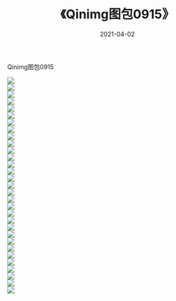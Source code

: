 ﻿---
layout: post
title:  《Qinimg图包0915》
date:   2021-04-02
img: http://imgx.orgx.ga/Qinimg图包/Qinimg图包0915/000.jpg
categories: [美女, 清纯, 唯美]
---

Qinimg图包0915

 ![](http://imgx.orgx.ga/Qinimg图包/Qinimg图包0915/001.jpg) <br>![](http://imgx.orgx.ga/Qinimg图包/Qinimg图包0915/002.jpg) <br>![](http://imgx.orgx.ga/Qinimg图包/Qinimg图包0915/003.jpg) <br>![](http://imgx.orgx.ga/Qinimg图包/Qinimg图包0915/004.jpg) <br>![](http://imgx.orgx.ga/Qinimg图包/Qinimg图包0915/005.jpg) <br>![](http://imgx.orgx.ga/Qinimg图包/Qinimg图包0915/006.jpg) <br>![](http://imgx.orgx.ga/Qinimg图包/Qinimg图包0915/007.jpg) <br>![](http://imgx.orgx.ga/Qinimg图包/Qinimg图包0915/008.jpg) <br>![](http://imgx.orgx.ga/Qinimg图包/Qinimg图包0915/009.jpg) <br>![](http://imgx.orgx.ga/Qinimg图包/Qinimg图包0915/010.jpg) <br>![](http://imgx.orgx.ga/Qinimg图包/Qinimg图包0915/011.jpg) <br>![](http://imgx.orgx.ga/Qinimg图包/Qinimg图包0915/012.jpg) <br>![](http://imgx.orgx.ga/Qinimg图包/Qinimg图包0915/013.jpg) <br>![](http://imgx.orgx.ga/Qinimg图包/Qinimg图包0915/014.jpg) <br>![](http://imgx.orgx.ga/Qinimg图包/Qinimg图包0915/015.jpg) <br>![](http://imgx.orgx.ga/Qinimg图包/Qinimg图包0915/016.jpg) <br>![](http://imgx.orgx.ga/Qinimg图包/Qinimg图包0915/017.jpg) <br>![](http://imgx.orgx.ga/Qinimg图包/Qinimg图包0915/018.jpg) <br>![](http://imgx.orgx.ga/Qinimg图包/Qinimg图包0915/019.jpg) <br>![](http://imgx.orgx.ga/Qinimg图包/Qinimg图包0915/020.jpg) <br>![](http://imgx.orgx.ga/Qinimg图包/Qinimg图包0915/021.jpg) <br>![](http://imgx.orgx.ga/Qinimg图包/Qinimg图包0915/022.jpg) <br>![](http://imgx.orgx.ga/Qinimg图包/Qinimg图包0915/023.jpg) <br>![](http://imgx.orgx.ga/Qinimg图包/Qinimg图包0915/024.jpg) <br>![](http://imgx.orgx.ga/Qinimg图包/Qinimg图包0915/025.jpg) <br>![](http://imgx.orgx.ga/Qinimg图包/Qinimg图包0915/026.jpg) <br>![](http://imgx.orgx.ga/Qinimg图包/Qinimg图包0915/027.jpg) <br>![](http://imgx.orgx.ga/Qinimg图包/Qinimg图包0915/028.jpg) <br>![](http://imgx.orgx.ga/Qinimg图包/Qinimg图包0915/029.jpg) <br>![](http://imgx.orgx.ga/Qinimg图包/Qinimg图包0915/030.jpg) <br>![](http://imgx.orgx.ga/Qinimg图包/Qinimg图包0915/031.jpg) <br>
